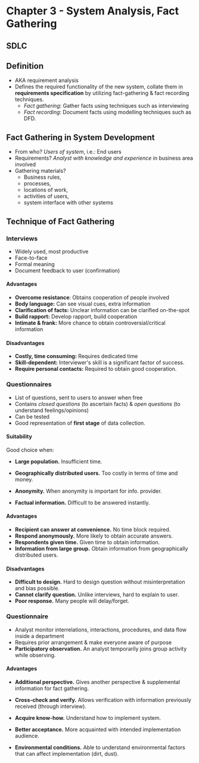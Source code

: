 # Chapter 3 - System Analysis, Fact Gathering

## SDLC

## Definition

- AKA requirement analysis
- Defines the required functionality of the new system, collate them in **requirements specification** by utilizing fact-gathering & fact recording techniques.
  - *Fact gathering*: Gather facts using techniques such as interviewing
  - *Fact recording*: Document facts using modelling techniques such as DFD.

## Fact Gathering in System Development

- From who? *Users of system*, i.e.: End users
- Requirements? *Analyst with knowledge and experience* in business area involved
- Gathering materials? 
  - Business rules, 
  - processes, 
  - locations of work, 
  - activities of users, 
  - system interface with other systems

## Technique of Fact Gathering

### Interviews

- Widely used, most productive
- Face-to-face
- Formal meaning
- Document feedback to user (confirmation)

#### Advantages

- **Overcome resistance**: Obtains cooperation of people involved
- **Body language:** Can see visual cues, extra information
- **Clarification of facts:** Unclear information can be clarified on-the-spot
- **Build rapport:** Develop rapport, build cooperation
- **Intimate & frank:** More chance to obtain controversial/critical information

#### Disadvantages

- **Costly, time consuming:** Requires dedicated time
- **Skill-dependent:** Interviewer's skill is a significant factor of success.
- **Require personal contacts:** Required to obtain good cooperation.

### Questionnaires

- List of questions, sent to users to answer when free
- Contains *closed questions* (to ascertain facts) & *open questions* (to understand feelings/opinions)
- Can be tested
- Good representation of **first stage** of data collection.

#### Suitability

Good choice when:

- **Large population.** Insufficient time.

- **Geographically distributed users.** Too costly in terms of time and money.

- **Anonymity.** When anonymity is important for info. provider.

- **Factual information.** Difficult to be answered instantly.

   

#### Advantages

- **Recipient can answer at convenience.** No time block required.
- **Respond anonymously.** More likely to obtain accurate answers.
- **Respondents given time.** Given time to obtain information.
- **Information from large group.** Obtain information from geographically distributed users.

#### Disadvantages

- **Difficult to design.** Hard to design question without misinterpretation and bias possible.
- **Cannot clarify question.** Unlike interviews, hard to explain to user.
- **Poor response.** Many people will delay/forget.

### Questionnaire

- Analyst monitor interrelations, interactions, procedures, and data flow inside a department
- Requires prior arrangement & make everyone aware of purpose
- **Participatory observation.** An analyst temporarily joins group activity while observing.

#### Advantages

- **Additional perspective.** Gives another perspective & supplemental information for fact gathering.

- **Cross-check and verify.** Allows verification with information previously received (through interview).

- **Acquire know-how.** Understand how to implement system.

- **Better acceptance.** More acquainted with intended implementation audience.

- **Environmental conditions.** Able to understand environmental factors that can affect implementation (dirt, dust).

   

